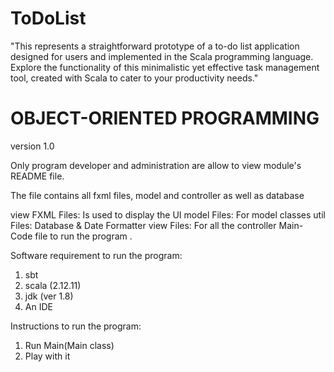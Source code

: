 # ToDoList
"This represents a straightforward prototype of a to-do list application designed for users and implemented in the Scala programming language. Explore the functionality of this minimalistic yet effective task management tool, created with Scala to cater to your productivity needs."

# OBJECT-ORIENTED PROGRAMMING
version 1.0

Only program developer and administration are allow to view module's README file.



The file contains all fxml files, model and controller as well as database

view FXML Files: Is used to display the UI
model Files: For model classes
util Files: Database & Date Formatter
view Files: For all the controller
Main- Code file to run the program .

Software requirement to run the program:
1. sbt
2. scala (2.12.11)
3. jdk (ver 1.8)
4. An IDE


Instructions to run the program:
1. Run Main(Main class)
2. Play with it
